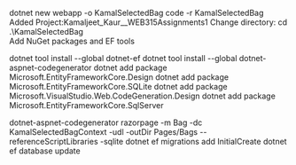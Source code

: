 dotnet new webapp -o KamalSelectedBag
code -r KamalSelectedBag
Added Project:Kamaljeet_Kaur__WEB315Assignments1
Change directory:  cd .\KamalSelectedBag\
Add NuGet packages and EF tools

dotnet tool install --global dotnet-ef
dotnet tool install --global dotnet-aspnet-codegenerator
dotnet add package Microsoft.EntityFrameworkCore.Design
dotnet add package Microsoft.EntityFrameworkCore.SQLite
dotnet add package Microsoft.VisualStudio.Web.CodeGeneration.Design
dotnet add package Microsoft.EntityFrameworkCore.SqlServer


dotnet-aspnet-codegenerator razorpage -m Bag -dc KamalSelectedBagContext -udl -outDir Pages/Bags --referenceScriptLibraries -sqlite
dotnet ef migrations add InitialCreate
dotnet ef database update
